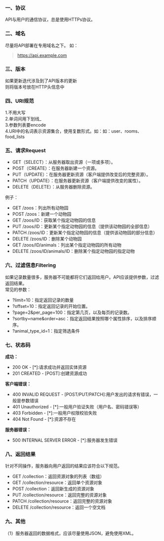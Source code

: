 
### 一、协议
API与用户的通信协议，总是使用HTTPs协议。

### 二、域名
尽量将API部署在专用域名之下。
如：
>https://api.example.com

### 三、版本
如果更新迭代涉及到了API版本的更新  
则将版本号放在HTTP头信息中

### 四、URI规范
1.不用大写  
2.单词间用下划线_  
3.参数列表要encode  
4.URI中的名词表示资源集合，使用复数形式。如：如：user、rooms、food_lists  

### 五、请求Request
* GET（SELECT）：从服务器取出资源（一项或多项）。
* POST（CREATE）：在服务器新建一个资源。
* PUT（UPDATE）：在服务器更新资源（客户端提供改变后的完整资源）。
* PATCH（UPDATE）：在服务器更新资源（客户端提供改变的属性）。
* DELETE（DELETE）：从服务器删除资源。

例子：

* GET /zoos：列出所有动物园
* POST /zoos：新建一个动物园
* GET /zoos/ID：获取某个指定动物园的信息
* PUT /zoos/ID：更新某个指定动物园的信息（提供该动物园的全部信息）
* PATCH /zoos/ID：更新某个指定动物园的信息（提供该动物园的部分信息）
* DELETE /zoos/ID：删除某个动物园
* GET /zoos/ID/animals：列出某个指定动物园的所有动物
* DELETE /zoos/ID/animals/ID：删除某个指定动物园的指定动物

### 六、过滤信息Filtering
如果记录数量很多，服务器不可能都将它们返回给用户。API应该提供参数，过滤返回结果。  
常见的参数：
* ?limit=10：指定返回记录的数量
* ?offset=10：指定返回记录的开始位置。
* ?page=2&per_page=100：指定第几页，以及每页的记录数。
* ?sortby=name&order=asc：指定返回结果按照哪个属性排序，以及排序顺序。
* ?animal_type_id=1：指定筛选条件

### 七、状态码
**成功：**
* 200 OK - [*]:请求成功并返回实体资源
* 201 CREATED - [POST]:创建资源成功

**客户端错误：**
* 400 INVALID REQUEST - [POST/PUT/PATCH]:用户发出的请求有错误，一般是参数错误
* 401 Unauthorized - [*]:一般用户验证失败（用户名、密码错误等）
* 403 Forbidden - [*]:一般用户权限校验失败
* 404 Not Found - [*]:资源不存在

**服务器错误：**
* 500 INTERNAL SERVER ERROR - [*]:服务器发生错误

### 八、返回结果
针对不同操作，服务器向用户返回的结果应该符合以下规范。
* GET /collection：返回资源对象的列表（数组）
* GET /collection/resource：返回单个资源对象
* POST /collection：返回新生成的资源对象
* PUT /collection/resource：返回完整的资源对象
* PATCH /collection/resource：返回完整的资源对象
* DELETE /collection/resource：返回一个空文档

### 九、其他
（1）服务器返回的数据格式，应该尽量使用JSON，避免使用XML。

